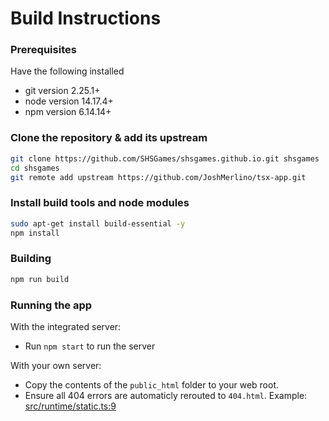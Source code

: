 # Build Instructions

### Prerequisites
Have the following installed
* git version 2.25.1+
* node version 14.17.4+
* npm version 6.14.14+

### Clone the repository & add its upstream
```bash
git clone https://github.com/SHSGames/shsgames.github.io.git shsgames
cd shsgames
git remote add upstream https://github.com/JoshMerlino/tsx-app.git
```

### Install build tools and node modules
```bash
sudo apt-get install build-essential -y
npm install
```

### Building
```bash
npm run build
```

### Running the app
With the integrated server:
* Run `npm start` to run the server

With your own server:
* Copy the contents of the `public_html` folder to your web root.
* Ensure all 404 errors are automaticly rerouted to `404.html`. Example: [src/runtime/static.ts:9](https://github.com/SHSGames/shsgames.github.io/blob/master/src/runtime/static.ts#L9)
